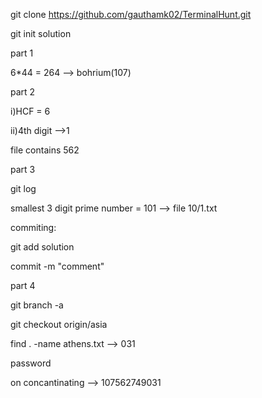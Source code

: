 git clone https://github.com/gauthamk02/TerminalHunt.git

git init solution

part 1

6*44 = 264 --> bohrium(107)

part 2

i)HCF = 6

ii)4th digit -->1

file contains 562

part 3

git log

smallest 3 digit prime number = 101 --> file 10/1.txt

commiting:

git add solution

commit -m "comment"

part 4

git branch -a

git checkout origin/asia

find . -name athens.txt --> 031

password

on concantinating --> 107562749031
